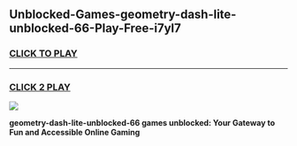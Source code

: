 
## Unblocked-Games-geometry-dash-lite-unblocked-66-Play-Free-i7yl7
<h3>
<a href="https://premium76.site?title=geometry-dash-lite-unblocked-66&ref=24M">CLICK TO PLAY</a></h3>
<hr>

<h3>
<a href="https://premium76.site?title=geometry-dash-lite-unblocked-66&ref=24M">CLICK 2 PLAY</a>
  
</h3>

<a href="https://premium76.site?title=geometry-dash-lite-unblocked-66&ref=24M"><img src="https://clearcache.store/games.png"></a>


**geometry-dash-lite-unblocked-66 games unblocked: Your Gateway to Fun and Accessible Online Gaming**
